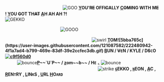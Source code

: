ㅤㅤㅤㅤㅤㅤㅤㅤㅤㅤㅤ ㅤㅤㅤ
![GOO](https://user-images.githubusercontent.com/127577823/224464109-1ab6f796-c598-4ed2-85d3-2893048555b6.png) **[Y](https://youtu.be/JYqqJCnP7oE)OU'~~RE~~ OFF~~IC~~ALLY [C](https://youtu.be/JYqqJCnP7oE)~~OMI~~NG WITH M~~E~~ ! [Y](https://youtu.be/JYqqJCnP7oE)OU ~~G~~OT TH~~AT~~ [A](https://youtu.be/JYqqJCnP7oE)H AH AH ?!**
ㅤㅤㅤㅤㅤㅤㅤㅤㅤㅤㅤㅤㅤㅤㅤㅤㅤㅤㅤㅤㅤㅤ
![GEKKO](https://user-images.githubusercontent.com/127577823/224464402-bad5a393-eba2-40e4-946c-aeaf4787b8b5.png)

ㅤㅤㅤㅤㅤㅤㅤㅤㅤㅤㅤㅤㅤㅤ![GOOO](https://user-images.githubusercontent.com/127577823/224464217-d6524456-966e-4e15-af3e-4a752e0b4065.png)


ㅤㅤㅤㅤㅤㅤㅤㅤㅤㅤㅤㅤㅤㅤㅤㅤㅤㅤㅤㅤㅤㅤ![swirl](https://user-images.githubusercontent.com/127577823/224464571-83fe3ec5-46a6-4bc2-a739-f81aa5c6c056.gif) **[T](https://pronouny.xyz/u/tom.)OM![5bba765c](https://user-images.githubusercontent.com/121087582/222480942-4f1a7ad4-b799-469e-83df-39e2ccfec3db.gif) [B](https://pronouny.xyz/u/tom.)UN / ~~V~~`E`N / KYLE / D~~S~~`C`O [![c9f560d0](https://user-images.githubusercontent.com/127577823/224464630-e9adcfca-caa0-4002-b595-50743b14d73a.gif)](https://pronouny.xyz/u/tom.)** ㅤㅤㅤㅤ
ㅤㅤㅤㅤㅤㅤㅤㅤㅤㅤㅤㅤㅤㅤㅤㅤㅤㅤㅤㅤㅤㅤ
ㅤㅤㅤㅤㅤㅤㅤㅤ![bounce](https://user-images.githubusercontent.com/127577823/224464674-7773be55-aaa1-48f0-9e91-b93144f0cce3.gif)**[P](https://pronouny.xyz/u/tom.)~~`U`P~~ / [z](https://pronouny.xyz/u/tom.)om~~b~~ / H`E`** ៹ ![bounce](https://user-images.githubusercontent.com/127577823/224464674-7773be55-aaa1-48f0-9e91-b93144f0cce3.gif)ㅤㅤㅤㅤㅤㅤㅤㅤㅤㅤㅤㅤㅤㅤㅤㅤㅤㅤㅤㅤㅤㅤㅤ
ㅤ ㅤ ㅤ ㅤㅤㅤㅤ   ㅤ![strike](https://user-images.githubusercontent.com/127577823/224464741-f840e257-2c97-4e10-abbd-acda3a92ce70.gif) [**`G`**](https://gekko.crd.co/)**EKKO , [**`N`**](https://neon.crd.co/)EON , [A](https://twitter.com/Teapot_420/status/1632487267540377602?s=20)C , [R](https://rentry.co/humanekite)EN`T`RY , [L](https://rentry.co/bfbfour)IN`K`S , [U](https://rentry.co/bunhoards)RL [H](https://listography.com/tomsimons)O`ARD`**
